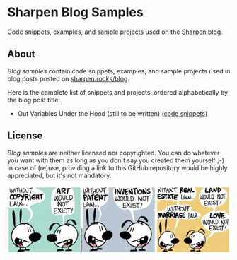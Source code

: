 # Sharpen Blog Samples
Code snippets, examples, and sample projects used on the [Sharpen blog](http://sharpen.rocks/blog).

## About
*Blog samples* contain code snippets, examples, and sample projects used in blog posts posted on [sharpen.rocks/blog](http://sharpen.rocks/blog).

Here is the complete list of snippets and projects, ordered alphabetically by the blog post title:

- Out Variables Under the Hood (still to be written) ([code snippets](OutVariablesUnderTheHood))

## License
*Blog samples* are neither licensed nor copyrighted. You can do whatever you want with them as long as you don't say you created them yourself ;-) In case of (re)use, providing a link to this GitHub repository would be highly appreciated, but it's not mandatory.

<p align="center">
    <a href="http://mimiandeunice.com/"><img src="without-copyright-law.png" alt="Mimi & Eunice - Without Copyright Law?" style="max-width:100%;"></a>
</p>